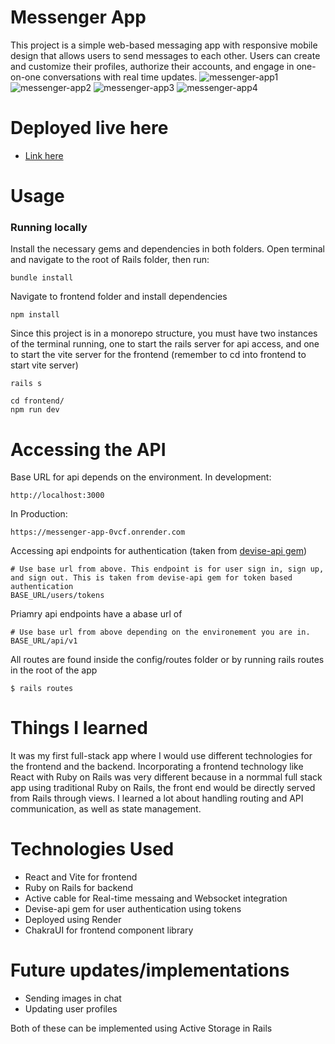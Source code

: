 # Messenger App

This project is a simple web-based messaging app with responsive mobile design that allows users to send messages to each other. Users can create and customize their profiles, authorize their accounts, and engage in one-on-one conversations with real time updates.
![messenger-app1](https://github.com/kenyounot123/messenger-app/assets/70028795/5a503f10-f78b-4a09-89de-5942a5975e7d)
![messenger-app2](https://github.com/kenyounot123/messenger-app/assets/70028795/8718ec20-e774-4047-b394-68ddac358d2c)
![messenger-app3](https://github.com/kenyounot123/messenger-app/assets/70028795/ef794533-818e-4020-abd0-9a62163d1ad8)
![messenger-app4](https://github.com/kenyounot123/messenger-app/assets/70028795/1ca00300-61bb-4bb9-9170-336176a2a26f)

# Deployed live here

- [Link here](https://messenger-app-0vcf.onrender.com)

# Usage 

### Running locally 
Install the necessary gems and dependencies in both folders. Open terminal and navigate to the root of Rails folder, then run:
```
bundle install
```
Navigate to frontend folder and install dependencies 
```
npm install
```
Since this project is in a monorepo structure, you must have two instances of the terminal running, one to start the rails server for api access, and one to start the vite server for the frontend (remember to cd into frontend to start vite server)
```
rails s
```
```
cd frontend/
npm run dev
```
# Accessing the API
Base URL for api depends on the environment. 
In development:
```
http://localhost:3000
```
In Production:
```
https://messenger-app-0vcf.onrender.com
```
Accessing api endpoints for authentication (taken from [devise-api gem](https://github.com/nejdetkadir/devise-api))
```
# Use base url from above. This endpoint is for user sign in, sign up, and sign out. This is taken from devise-api gem for token based authentication 
BASE_URL/users/tokens 
```
Priamry api endpoints have a abase url of 
```
# Use base url from above depending on the environement you are in.
BASE_URL/api/v1
```
All routes are found inside the config/routes folder or by running rails routes in the root of the app
```
$ rails routes
```
# Things I learned
It was my first full-stack app where I would use different technologies for the frontend and the backend. Incorporating a frontend technology like React with Ruby on Rails was very different because in a normmal full stack app using traditional Ruby on Rails, the front end would be directly served from Rails through views. I learned a lot about handling routing and API communication, as well as state management. 

# Technologies Used

- React and Vite for frontend
- Ruby on Rails for backend
- Active cable for Real-time messaing and Websocket integration
- Devise-api gem for user authentication using tokens
- Deployed using Render
- ChakraUI for frontend component library

# Future updates/implementations
- Sending images in chat
- Updating user profiles

Both of these can be implemented using Active Storage in Rails
